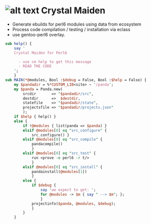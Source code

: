 ![alt text](http://www.dota2wiki.com/images/2/27/Crystal_Maiden_icon.png "CM") Crystal Maiden
=============================================================================================

 - Generate ebuilds for perl6 modules using data from ecosystem
 - Process code compilation / testing / installation via eclass
 - use gentoo-perl6 overlay.

``` perl
sub help() {
    say '
    Crystal Maiden for Perl6

      - use cm help to get this message
      - READ THE CODE
    ';
    }
sub MAIN(*@modules, Bool :$debug = False, Bool :$help = False) {
    my $pandadir = %*CUSTOM_LIB<site> ~ '/panda';
    my $panda = Panda.new(
        srcdir       => "$pandadir/src",
        destdir      =>  $destdir,
        statefile    => "$pandadir/state",
        projectsfile => "$pandadir/projects.json"
        );
    if $help { help() }
    else {
        if !@modules { list(panda => $panda) }
        elsif @modules[0] eq "src_configure" {
            src_configure() }
        elsif @modules[0] eq "src_compile" {
            pandacompile()
            }
        elsif @modules[0] eq "src_test" {
            run <prove -e perl6 -r t/>
            }
        elsif @modules[0] eq "src_install" {
            pandainstall(@modules[1])
            }
        else {
            if $debug {
                say 'we expect to get: ';
                for @modules -> $m { say " --> $m"; };
                }
            projectinfo($panda, @modules, $debug);
            }
        }
    }
```
